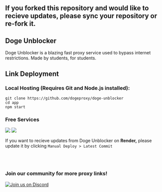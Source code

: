 <h2>If you forked this repository and would like to recieve updates, please sync your repository or re-fork it.</h2>
<h2>Doge Unblocker</h3>
<p>Doge Unblocker is a blazing fast proxy service used to bypass internet restrictions. Made by students, for students.</p>



<h2>Link Deployment</h2>
<h3>Local Hosting (Requires Git and Node.js installed):</h3>
<code>git clone https://github.com/dogeproxy/doge-unblocker</code>
<br>
<code>cd app</code>
<br>
<code>npm start</code>
<h3>Free Services</h3>
<a href="https://render.com/deploy?repo=https://github.com/dogeproxy/doge-unblocker">
<img src="https://raw.githubusercontent.com/BinBashBanana/deploy-buttons/main/buttons/remade/render.svg"></img></a>
<a href="https://app.cyclic.sh/api/app/deploy/dogeproxy/doge-unblocker">
<img src="https://camo.githubusercontent.com/607221ca4be547dd929fca7c997a93dfaf1f7b06a1baacaf25b44cf5405c9f91/68747470733a2f2f62696e6261736862616e616e612e6769746875622e696f2f6465706c6f792d627574746f6e732f627574746f6e732f72656d6164652f6379636c69632e737667"></img></a>
<p>If you want to recieve updates from Doge Unblocker on <strong>Render,</strong> please update it by clicking <code>Manual Deploy > Latest Commit</code></p>


<br>
<h1></h1>
<h3>Join our community for more proxy links!</h3>

[![Join us on Discord](https://invidget.switchblade.xyz/sWPHCdxCPU?theme=dark)](https://discord.gg/sWPHCdxCPU)





